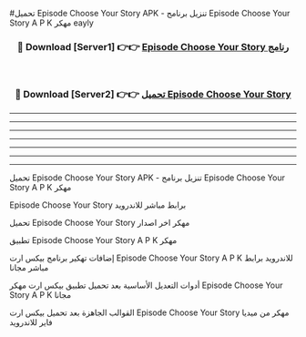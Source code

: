 #تحميل Episode Choose Your Story  APK - تنزيل برنامج Episode Choose Your Story  A P K مهكر eayly 



<div align="center">
<h3>🔴 Download [Server1] 👉👉 <a href="https://apkdownload10.web.app/?title=Episode Choose Your Story ">Episode Choose Your Story  رنامج</a></h3><br>

<h3>🔴 Download [Server2] 👉👉 <a href="https://apkdownload10.web.app/?title=Episode Choose Your Story ">تحميل Episode Choose Your Story  </a></h3>
</div>


----------------------------------------------------------

----------------------------------------------------------

----------------------------------------------------------

----------------------------------------------------------

----------------------------------------------------------

----------------------------------------------------------

----------------------------------------------------------

تحميل Episode Choose Your Story  APK - تنزيل برنامج Episode Choose Your Story  A P K مهكر

Episode Choose Your Story  برابط مباشر للاندرويد

تحميل Episode Choose Your Story  مهكر اخر اصدار

تطبيق Episode Choose Your Story  A P K مهكر

إضافات تهكير برنامج بيكس ارت Episode Choose Your Story  A P K للاندرويد برابط مباشر مجانا

أدوات التعديل الأساسية بعد تحميل تطبيق بيكس ارت مهكر Episode Choose Your Story  A P K مجانا

القوالب الجاهزة بعد تحميل بيكس ارت Episode Choose Your Story  مهكر من ميديا فاير للاندرويد


